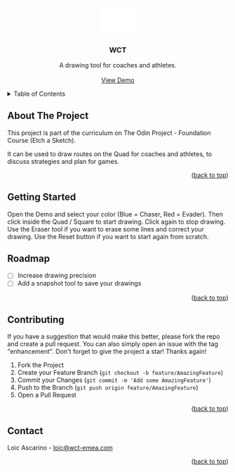 <br />
<div align="center">
  <a href="https://worldchasetag.com">
    <img src="./images/logo-all-white.png" alt="Logo" width="80">
  </a>

  <h3 align="center">WCT</h3>

  <p align="center">
    A drawing tool for coaches and athletes.
    <br />
    <br />
    <a href="https://loicscrn.github.io/wct-drawpad">View Demo</a>
  </p>
</div>



<!-- TABLE OF CONTENTS -->
<details>
  <summary>Table of Contents</summary>
  <ol>
    <li>
      <a href="#about-the-project">About The Project</a>
    </li>
    <li>
      <a href="#getting-started">Getting Started</a>
    </li>
    <li><a href="#roadmap">Roadmap</a></li>
    <li><a href="#contributing">Contributing</a></li>
    <li><a href="#contact">Contact</a></li>
  </ol>
</details>



<!-- ABOUT THE PROJECT -->
## About The Project

This project is part of the curriculum on The Odin Project - Foundation Course (Etch a Sketch).

It can be used to draw routes on the Quad for coaches and athletes, to discuss strategies and plan for games.

<p align="right">(<a href="#readme-top">back to top</a>)</p>




<!-- GETTING STARTED -->
## Getting Started

Open the Demo and select your color (Blue = Chaser, Red = Evader). Then click inside the Quad / Square to start drawing. Click again to stop drawing. Use the Eraser tool if you want to erase some lines and correct your drawing. Use the Reset button if you want to start again from scratch.


<!-- ROADMAP -->
## Roadmap

- [ ] Increase drawing precision
- [ ] Add a snapshot tool to save your drawings

<p align="right">(<a href="#readme-top">back to top</a>)</p>


<!-- CONTRIBUTING -->
## Contributing
If you have a suggestion that would make this better, please fork the repo and create a pull request. You can also simply open an issue with the tag "enhancement".
Don't forget to give the project a star! Thanks again!

1. Fork the Project
2. Create your Feature Branch (`git checkout -b feature/AmazingFeature`)
3. Commit your Changes (`git commit -m 'Add some AmazingFeature'`)
4. Push to the Branch (`git push origin feature/AmazingFeature`)
5. Open a Pull Request

<p align="right">(<a href="#readme-top">back to top</a>)</p>


<!-- CONTACT -->
## Contact

Loic Ascarino - loic@wct-emea.com

<p align="right">(<a href="#readme-top">back to top</a>)</p>

